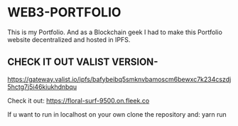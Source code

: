 # WEB3-PORTFOLIO
This is my Portfolio. And as a Blockchain geek I had to make this Portfolio website decentralized and hosted in IPFS.

## CHECK IT OUT VALIST VERSION-
https://gateway.valist.io/ipfs/bafybeibq5smknvbamoscm6bewxc7k234cszdj5hctg7j5i46kiukhdnbqu


Check it out:
https://floral-surf-9500.on.fleek.co

If u want to run in localhost on your own clone the repository and:
yarn run 
